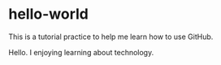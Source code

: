 # hello-world
This is a tutorial practice to help me learn how to use GitHub.

Hello.  I enjoying learning about technology.
